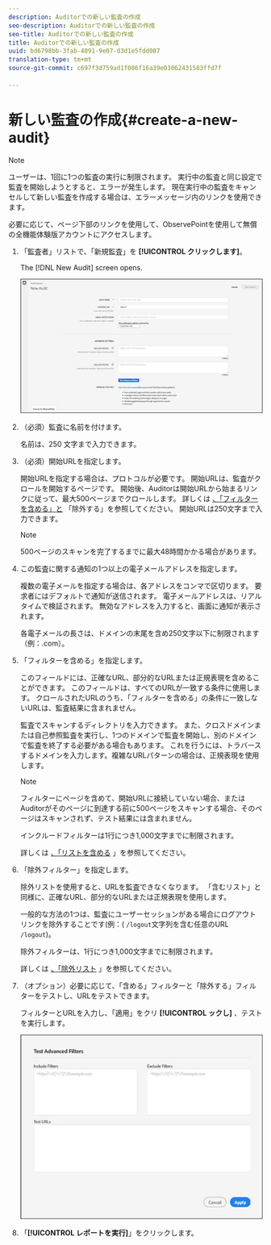 ```yaml
---
description: Auditorでの新しい監査の作成
seo-description: Auditorでの新しい監査の作成
seo-title: Auditorでの新しい監査の作成
title: Auditorでの新しい監査の作成
uuid: bd6798bb-3fab-4091-9e07-d3d1e5fdd087
translation-type: tm+mt
source-git-commit: c697f3d759ad1f086f16a39e03062431583ffd7f

---
```



# 新しい監査の作成{#create-a-new-audit}

>[!NOTE]
>
>ユーザーは、1回に1つの監査の実行に制限されます。 実行中の監査と同じ設定で監査を開始しようとすると、エラーが発生します。 現在実行中の監査をキャンセルして新しい監査を作成する場合は、エラーメッセージ内のリンクを使用できます。

必要に応じて、ページ下部のリンクを使用して、ObservePointを使用して無償の全機能体験版アカウントにアクセスします。

1. 「監査者」リストで、「新規監査」を **[!UICONTROL クリックします]**。

   The [!DNL New Audit] screen opens.

   ![](assets/config.png)

1. （必須）監査に名前を付けます。

   名前は、250 文字まで入力できます。
1. （必須）開始URLを指定します。

   開始URLを指定する場合は、プロトコルが必要です。 開始URLは、監査がクロールを開始するページです。 開始後、Auditorは開始URLから始まるリンクに従って、最大500ページまでクロールします。 詳しくは [、「フィルターを含める」と](../create-audit/filters.md#concept-23531490bb124981ba807ed1806e3257) 「除外する」を参照してください。 開始URLは250文字まで入力できます。

   >[!NOTE]
   >
   >500ページのスキャンを完了するまでに最大48時間かかる場合があります。

1. この監査に関する通知の1つ以上の電子メールアドレスを指定します。

   複数の電子メールを指定する場合は、各アドレスをコンマで区切ります。 要求者にはデフォルトで通知が送信されます。 電子メールアドレスは、リアルタイムで検証されます。 無効なアドレスを入力すると、画面に通知が表示されます。

   各電子メールの長さは、ドメインの末尾を含め250文字以下に制限されます（例：.com）。
1. 「フィルターを含める」を指定します。

   このフィールドには、正確なURL、部分的なURLまたは正規表現を含めることができます。 このフィールドは、すべてのURLが一致する条件に使用します。 クロールされたURLのうち、「フィルターを含める」の条件に一致しないURLは、監査結果に含まれません。

   監査でスキャンするディレクトリを入力できます。 また、クロスドメインまたは自己参照監査を実行し、1つのドメインで監査を開始し、別のドメインで監査を終了する必要がある場合もあります。 これを行うには、トラバースするドメインを入力します。複雑なURLパターンの場合は、正規表現を使用します。

   >[!NOTE]
   >
   >フィルターにページを含めて、開始URLに接続していない場合、またはAuditorがそのページに到達する前に500ページをスキャンする場合、そのページはスキャンされず、テスト結果には含まれません。

   インクルードフィルターは1行につき1,000文字までに制限されます。

   詳しくは [、「リストを含める](../create-audit/filters.md#section-7626060a56a24b658f8c05f031ac3f5f) 」を参照してください。
1. 「除外フィルター」を指定します。

   除外リストを使用すると、URLを監査できなくなります。 「含むリスト」と同様に、正確なURL、部分的なURLまたは正規表現を使用します。

   一般的な方法の1つは、監査にユーザーセッションがある場合にログアウトリンクを除外することです(例：( `/logout`文字列を含む任意のURL `/logout`)。

   除外フィルターは、1行につき1,000文字までに制限されます。

   詳しくは [、「除外リスト](../create-audit/filters.md#section-00aa5e10c878473b91ba0844bebe7ca9) 」を参照してください。
1. （オプション）必要に応じて、「含める」フィルターと「除外する」フィルターをテストし、URLをテストできます。

   フィルターとURLを入力し、「適用」をクリ **[!UICONTROL ックし]** 、テストを実行します。

   ![](assets/test-advanced-filters.png)

1. 「**[!UICONTROL レポートを実行]**」をクリックします。
